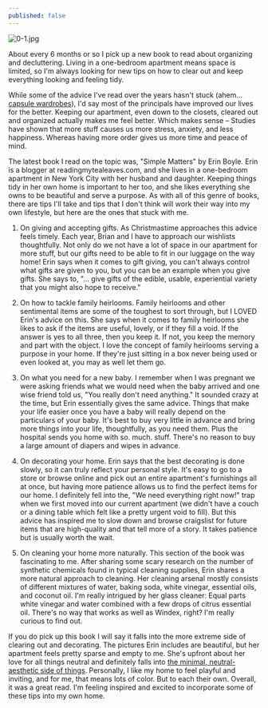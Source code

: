 ```yaml
---
published: false
---
```

![0-1.jpg]({{site.baseurl}}/img/0-1.jpg)

About every 6 months or so I pick up a new book to read about organizing and decluttering. Living in a one-bedroom apartment means space is limited, so I'm always looking for new tips on how to clear out and keep everything looking and feeling tidy. 

While some of the advice I've read over the years hasn't stuck (ahem... [capsule wardrobes](https://redletterdayblog.com/What-I-Learned-From-Trying-A-Capsule-Wardrobe)), I'd say most of the principals have improved our lives for the better. Keeping our apartment, even down to the closets, cleared out and organized actually makes me feel better. Which makes sense – Studies have shown that more stuff causes us more stress, anxiety, and less happiness. Whereas having more order gives us more time and peace of mind.  

The latest book I read on the topic was, "Simple Matters" by Erin Boyle. Erin is a blogger at readingmytealeaves.com, and she lives in a one-bedroom apartment in New York City with her husband and daughter. Keeping things tidy in her own home is important to her too, and she likes everything she owns to be beautiful and serve a purpose. As with all of this genre of books, there are tips I'll take and tips that I don't think will work their way into my own lifestyle, but here are the ones that stuck with me. 

1.  On giving and accepting gifts. As Christmastime approaches this advice feels timely. Each year, Brian and I have to approach our wishlists thoughtfully. Not only do we not have a lot of space in our apartment for more stuff, but our gifts need to be able to fit in our luggage on the way home! Erin says when it comes to gift giving, you can't always control what gifts are given to you, but you can be an example when you give gifts. She says to, "... give gifts of the edible, usable, experiential variety that you might also hope to receive." 

2. On how to tackle family heirlooms. Family heirlooms and other sentimental items are some of the toughest to sort through, but I LOVED Erin's advice on this. She says when it comes to family heirlooms she likes to ask if the items are useful, lovely, or if they fill a void. If the answer is yes to all three, then you keep it. If not, you keep the memory and part with the object. I love the concept of family heirlooms serving a purpose in your home. If they're just sitting in a box never being used or even looked at, you may as well let them go. 

3. On what you need for a new baby. I remember when I was pregnant we were asking friends what we would need when the baby arrived and one wise friend told us, "You really don't need anything." It sounded crazy at the time, but Erin essentially gives the same advice. Things that make your life easier once you have a baby will really depend on the particulars of your baby. It's best to buy very little in advance and bring more things into your life, thoughtfully, as you need them. Plus the hospital sends you home with so. much. stuff. There's no reason to buy a large amount of diapers and wipes in advance. 

4. On decorating your home. Erin says that the best decorating is done slowly, so it can truly reflect your personal style. It's easy to go to a store or browse online and pick out an entire apartment's furnishings all at once, but having more patience allows us to find the perfect items for our home. I definitely fell into the, "We need everything right now!" trap when we first moved into our current apartment (we didn't have a couch or a dining table which felt like a pretty urgent void to fill). But this advice has inspired me to slow down and browse craigslist for future items that are high-quality and that tell more of a story. It takes patience but is usually worth the wait. 

5. On cleaning your home more naturally. This section of the book was fascinating to me. After sharing some scary research on the number of synthetic chemicals found in typical cleaning supplies, Erin shares a more natural approach to cleaning. Her cleaning arsenal mostly consists of different mixtures of water, baking soda, white vinegar, essential oils, and coconut oil. I'm really intrigued by her glass cleaner: Equal parts white vinegar and water combined with a few drops of citrus essential oil. There's no way that works as well as Windex, right? I'm really curious to find out. 

If you do pick up this book I will say it falls into the more extreme side of clearing out and decorating. The pictures Erin includes are beautiful, but her apartment feels pretty sparse and empty to me. She's upfront about her love for all things neutral and definitely falls into [the minimal, neutral-aesthetic side of things](https://redletterdayblog.com/4-Things-I-Dislike-About-Minimalism). Personally, I like my home to feel playful and inviting, and for me, that means lots of color. But to each their own. Overall, it was a great read. I'm feeling inspired and excited to incorporate some of these tips into my own home.
